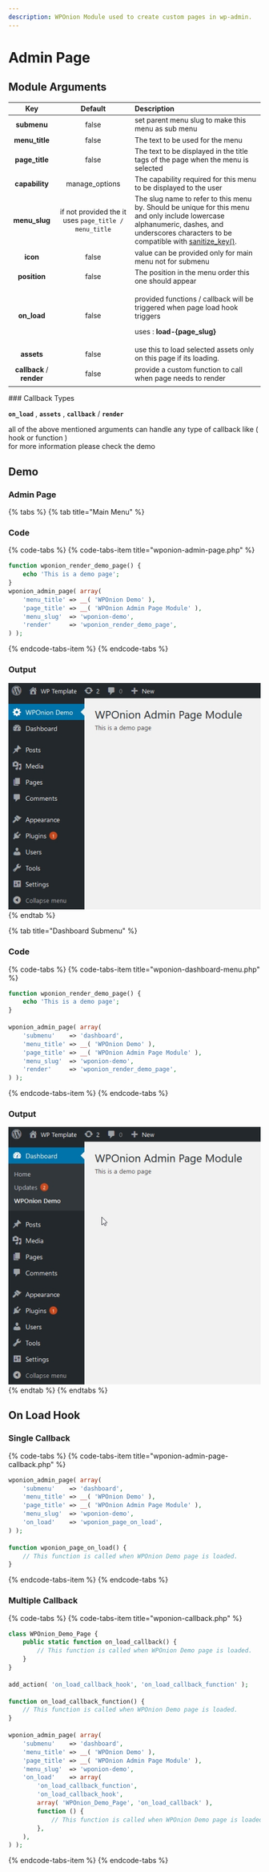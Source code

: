 ```yaml
---
description: WPOnion Module used to create custom pages in wp-admin.
---
```


# Admin Page

## Module Arguments

<table>
  <thead>
    <tr>
      <th style="text-align:center">Key</th>
      <th style="text-align:center">Default</th>
      <th style="text-align:left">Description</th>
    </tr>
  </thead>
  <tbody>
    <tr>
      <td style="text-align:center"><b>submenu</b>
      </td>
      <td style="text-align:center">false</td>
      <td style="text-align:left">set parent menu slug to make this menu as sub menu</td>
    </tr>
    <tr>
      <td style="text-align:center"><b>menu_title</b>
      </td>
      <td style="text-align:center">false</td>
      <td style="text-align:left">The text to be used for the menu</td>
    </tr>
    <tr>
      <td style="text-align:center"><b>page_title</b>
      </td>
      <td style="text-align:center">false</td>
      <td style="text-align:left">The text to be displayed in the title tags of the page when the menu is
        selected</td>
    </tr>
    <tr>
      <td style="text-align:center"><b>capability</b>
      </td>
      <td style="text-align:center">manage_options</td>
      <td style="text-align:left">The capability required for this menu to be displayed to the user</td>
    </tr>
    <tr>
      <td style="text-align:center"><b>menu_slug</b>
      </td>
      <td style="text-align:center">if not provided the it uses <code>page_title / menu_title</code>
      </td>
      <td style="text-align:left">The slug name to refer to this menu by. Should be unique for this menu
        and only include lowercase alphanumeric, dashes, and underscores characters
        to be compatible with <a href="https://developer.wordpress.org/reference/functions/sanitize_key/">sanitize_key()</a>.</td>
    </tr>
    <tr>
      <td style="text-align:center"><b>icon</b>
      </td>
      <td style="text-align:center">false</td>
      <td style="text-align:left">value can be provided only for main menu not for submenu</td>
    </tr>
    <tr>
      <td style="text-align:center"><b>position</b>
      </td>
      <td style="text-align:center">false</td>
      <td style="text-align:left">The position in the menu order this one should appear</td>
    </tr>
    <tr>
      <td style="text-align:center"><b>on_load</b>
      </td>
      <td style="text-align:center">false</td>
      <td style="text-align:left">
        <p>provided functions / callback will be triggered when page load hook triggers</p>
        <p>uses :<b> load-{page_slug}</b>
        </p>
      </td>
    </tr>
    <tr>
      <td style="text-align:center"><b>assets</b>
      </td>
      <td style="text-align:center">false</td>
      <td style="text-align:left">use this to load selected assets only on this page if its loading.</td>
    </tr>
    <tr>
      <td style="text-align:center"><b>callback</b> / <b>render</b>
      </td>
      <td style="text-align:center">false</td>
      <td style="text-align:left">provide a custom function to call when page needs to render</td>
    </tr>
    <tr>
      <td style="text-align:center"></td>
      <td style="text-align:center"></td>
      <td style="text-align:left"></td>
    </tr>
  </tbody>
</table>### Callback Types

**`on_load`** , **`assets`** , **`callback`** / **`render`**  

all of the above mentioned arguments can handle any type of callback like \( hook  or function \)  
for more information please check the demo

## Demo

### Admin Page

{% tabs %}
{% tab title="Main Menu" %}
### Code

{% code-tabs %}
{% code-tabs-item title="wponion-admin-page.php" %}
```php
function wponion_render_demo_page() {
	echo 'This is a demo page';
}
wponion_admin_page( array(
	'menu_title' => __( 'WPOnion Demo' ),
	'page_title' => __( 'WPOnion Admin Page Module' ),
	'menu_slug'  => 'wponion-demo',
	'render'     => 'wponion_render_demo_page',
) );
```
{% endcode-tabs-item %}
{% endcode-tabs %}

### Output

![](../.gitbook/assets/1541383988-162.jpg)
{% endtab %}

{% tab title="Dashboard Submenu" %}
### Code

{% code-tabs %}
{% code-tabs-item title="wponion-dashboard-menu.php" %}
```php
function wponion_render_demo_page() {
	echo 'This is a demo page';
}

wponion_admin_page( array(
    'submenu'    => 'dashboard',
    'menu_title' => __( 'WPOnion Demo' ),
    'page_title' => __( 'WPOnion Admin Page Module' ),
    'menu_slug'  => 'wponion-demo',
    'render'     => 'wponion_render_demo_page',
) );
```
{% endcode-tabs-item %}
{% endcode-tabs %}

### Output

![](../.gitbook/assets/1541384688-137.jpg)
{% endtab %}
{% endtabs %}

## On Load Hook

### Single Callback

{% code-tabs %}
{% code-tabs-item title="wponion-admin-page-callback.php" %}
```php
wponion_admin_page( array(
	'submenu'    => 'dashboard',
	'menu_title' => __( 'WPOnion Demo' ),
	'page_title' => __( 'WPOnion Admin Page Module' ),
	'menu_slug'  => 'wponion-demo',
	'on_load'    => 'wponion_page_on_load',
) );

function wponion_page_on_load() {
	// This function is called when WPOnion Demo page is loaded.
}
```
{% endcode-tabs-item %}
{% endcode-tabs %}

### Multiple Callback

{% code-tabs %}
{% code-tabs-item title="wponion-callback.php" %}
```php
class WPOnion_Demo_Page {
	public static function on_load_callback() {
		// This function is called when WPOnion Demo page is loaded.
	}
}

add_action( 'on_load_callback_hook', 'on_load_callback_function' );

function on_load_callback_function() {
	// This function is called when WPOnion Demo page is loaded.
}

wponion_admin_page( array(
	'submenu'    => 'dashboard',
	'menu_title' => __( 'WPOnion Demo' ),
	'page_title' => __( 'WPOnion Admin Page Module' ),
	'menu_slug'  => 'wponion-demo',
	'on_load'    => array(
		'on_load_callback_function',
		'on_load_callback_hook',
		array( 'WPOnion_Demo_Page', 'on_load_callback' ),
		function () {
			// This function is called when WPOnion Demo page is loaded.
		},
	),
) );

```
{% endcode-tabs-item %}
{% endcode-tabs %}

